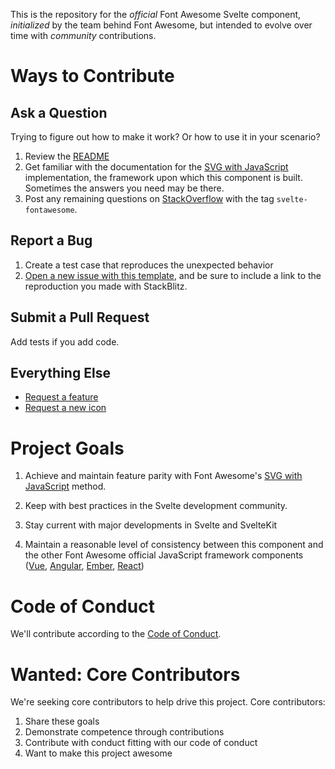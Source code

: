 This is the repository for the _official_ Font Awesome Svelte component, _initialized_ by the team behind Font Awesome,
but intended to evolve over time with _community_ contributions.

# Ways to Contribute

## Ask a Question

Trying to figure out how to make it work? Or how to use it in your scenario?

1.  Review the [README](README.md)
1.  Get familiar with the documentation for the [SVG with JavaScript](https://fontawesome.com/how-to-use/svg-with-js) implementation,
    the framework upon which this component is built. Sometimes the answers you need may be there.
1.  Post any remaining questions on [StackOverflow](https://stackoverflow.com/questions/tagged/svelte-fontawesome) with the tag `svelte-fontawesome`.

## Report a Bug

1.  Create a test case that reproduces the unexpected behavior
1.  [Open a new issue with this template](https://github.com/seantimm/svelte-fontawesome/issues/new?template=bug-report.md),
    and be sure to include a link to the reproduction you made with StackBlitz.

## Submit a Pull Request

Add tests if you add code.

## Everything Else

- [Request a feature](https://github.com/seantimm/svelte-fontawesome/issues/new??title=Feature%20request:feature-name&template=feature-request.md)
- [Request a new icon](https://github.com/seantimm/Font-Awesome/issues/new?title=Icon%20request:%20icon-name&template=icon-request.md)

# Project Goals

1.  Achieve and maintain feature parity with Font Awesome's [SVG with JavaScript](https://fontawesome.com/how-to-use/svg-with-js) method.

1.  Keep with best practices in the Svelte development community.

1.  Stay current with major developments in Svelte and SvelteKit

1.  Maintain a reasonable level of consistency between this component and the other Font Awesome official JavaScript
    framework components ([Vue](https://github.com/FortAwesome/vue-fontawesome), [Angular](https://github.com/FortAwesome/angular-fontawesome), [Ember](https://github.com/FortAwesome/ember-fontawesome), [React](https://github.com/FortAwesome/react-fontawesome))

# Code of Conduct

We'll contribute according to the [Code of Conduct](CODE_OF_CONDUCT.md).

# Wanted: Core Contributors

We're seeking core contributors to help drive this project. Core contributors:

1.  Share these goals
1.  Demonstrate competence through contributions
1.  Contribute with conduct fitting with our code of conduct
1.  Want to make this project awesome
